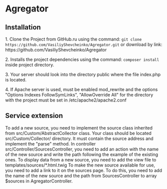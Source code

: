 # Agregator

<h2>Installation</h2>

<p>1. Clone the Project from GitHub.ru using the command: <code>git clone https://github.com/VasiliyShevcheinko/Agregator.git</code> or download by link: https://github.com/VasiliyShevcheinko/Agregator</p>
<p>2. Installs the project dependencies using the command: <code>composer install</code> inside project directory.</p>
<p>3. Your server should look into the directory public where the file index.php is located.</p>
<p>4. If Apache server is used, must be enabled mod_rewrite and the options "Options Indexes FollowSymLinks", "AllowOverride All" for the directory with the project must be set in /etc/apache2/apache2.conf</p>

<h2>Service extension</h2>

<p> To add a new source, you need to implement the source class inherited from src/Custom/AbstractCollector class. Your class should be located src/Custom/Collector/ directory. It must contain the source address and implement the "parse" method.
  In controller src/Controller/SourcesController, you need to add an action with the name of the new source and write the path following the example of the existing ones. 
  To display data from a new source, you need to add the view file to templates/sources/*.html.twig To make the new source available for use, you need to add a link to it on the sources page. To do this, you need to add the name of the new source and the path from SourcesController to array $sources in AgregatorController. </p>
